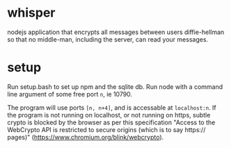 # whisper
nodejs application that encrypts all messages between users diffie-hellman so that no middle-man, including the server, can read your messages.

# setup
Run setup.bash to set up npm and the sqlite db.
Run node with a command line argument of some free port `n`, ie 10790. 

The program will use ports `[n, n+4]`, and is accessable at `localhost:n`. If the program is not running on localhost, or not running on https, subtle crypto is blocked by the browser as per this specification "Access to the WebCrypto API is restricted to secure origins (which is to say https:// pages)" (https://www.chromium.org/blink/webcrypto).
